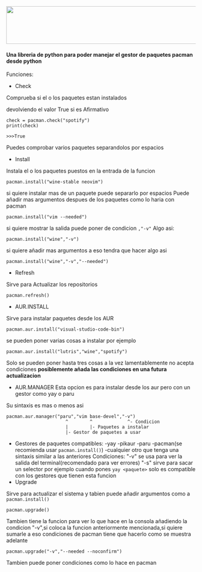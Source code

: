 <img src="https://github.com/Tom5521/PY-pacman/blob/82a8b8ea22d748ab728b7acbf174562c9adf2f72/PY-pacman.png" width="1000" height="100" />

#### Una libreria de python para poder manejar el gestor de paquetes pacman desde python

Funciones:

- Check

Comprueba si el o los paquetes estan instalados

devolviendo el valor True si es Afirmativo

```
check = pacman.check("spotify")
print(check)

>>>True
```
Puedes comprobar varios paquetes separandolos por espacios

- Install

Instala el o los paquetes puestos en la entrada de la funcion
```
pacman.install("wine-stable neovim")
```
si quiere instalar mas de un paquete puede separarlo por espacios
Puede añadir mas argumentos despues de los paquetes como lo haria con pacman
```
pacman.install("vim --needed")
```
si quiere mostrar la salida puede poner de condicion ```,"-v"```
Algo asi:
```
pacman.install("wine","-v")
```
si quiere añadir mas argumentos a eso tendra que hacer algo asi
```
pacman.install("wine","-v","--needed")
```


- Refresh

Sirve para Actualizar los repositorios
```
pacman.refresh()
```
- AUR.INSTALL

Sirve para instalar paquetes desde los AUR
```
pacman.aur.install("visual-studio-code-bin")
```
se pueden poner varias cosas a instalar por ejemplo
```
pacman.aur.install("lutris","wine","spotify")
```
Solo se pueden poner hasta tres cosas a la vez
lamentablemente no acepta condiciones
**posiblemente añada las condiciones en una futura actualizacion**
- AUR.MANAGER
Esta opcion es para instalar desde los aur pero con un gestor como yay o paru

Su sintaxis es mas o menos asi
```
pacman.aur.manager("paru","vim base-devel","-v")
                      ^        ^             ^- Condicion
                      |        |- Paquetes a instalar     
                      |- Gestor de paquetes a usar 
```
- Gestores de paquetes compatibles:
    -yay
    -pikaur
    -paru
    -pacman(se recomienda usar ```pacman.install()```)
    -cualquier otro que tenga una sintaxis similar a las anteriores
Condiciones:
    "-v" se usa para ver la salida del terminal(recomendado para ver errores)
    "-s" sirve para sacar un selector por ejemplo cuando pones ```yay <paquete>``` solo es compatible con los gestores que tienen esta funcion
- Upgrade

Sirve para actualizar el sistema y tabien puede añadir argumentos como a ```pacman.install()```

```
pacman.upgrade()
```
Tambien tiene la funcion para ver lo que hace en la consola añadiendo la condicion "-v",si coloca la funcion anteriormente mencionada,si quiere sumarle a eso condiciones de pacman tiene que hacerlo como se muestra adelante
```
pacman.upgrade("-v","--needed --noconfirm")
```
Tambien puede poner condiciones como lo hace en pacman